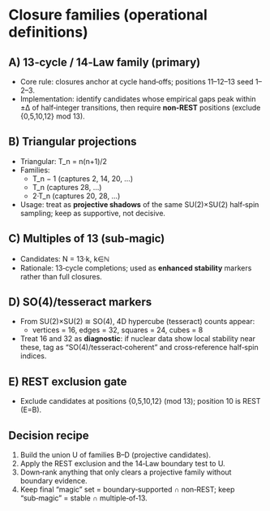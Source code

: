 # Closure families (operational definitions)

## A) 13‑cycle / 14‑Law family (primary)
- Core rule: closures anchor at cycle hand‑offs; positions 11–12–13 seed 1–2–3.
- Implementation: identify candidates whose empirical gaps peak within ±Δ of half‑integer transitions,
  then require **non‑REST** positions (exclude {0,5,10,12} mod 13).

## B) Triangular projections
- Triangular: T_n = n(n+1)/2
- Families:
  - T_n − 1  (captures 2, 14, 20, …)
  - T_n      (captures 28, …)
  - 2·T_n    (captures 20, 28, …)
- Usage: treat as **projective shadows** of the same SU(2)×SU(2) half‑spin sampling; keep as supportive, not decisive.

## C) Multiples of 13 (sub‑magic)
- Candidates: N = 13·k, k∈ℕ
- Rationale: 13‑cycle completions; used as **enhanced stability** markers rather than full closures.

## D) SO(4)/tesseract markers
- From SU(2)×SU(2) ≅ SO(4), 4D hypercube (tesseract) counts appear:
  - vertices = 16, edges = 32, squares = 24, cubes = 8
- Treat 16 and 32 as **diagnostic**: if nuclear data show local stability near these, tag as
  “SO(4)/tesseract‑coherent” and cross‑reference half‑spin indices.

## E) REST exclusion gate
- Exclude candidates at positions {0,5,10,12} (mod 13); position 10 is REST (E=B).

## Decision recipe
1. Build the union U of families B–D (projective candidates).
2. Apply the REST exclusion and the 14‑Law boundary test to U.
3. Down‑rank anything that only clears a projective family without boundary evidence.
4. Keep final “magic” set = boundary‑supported ∩ non‑REST; keep “sub‑magic” = stable ∩ multiple‑of‑13.
